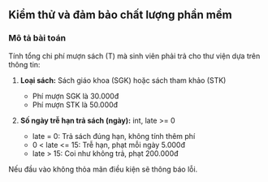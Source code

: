 ## Kiểm thử và đảm bảo chất lượng phần mềm

### Mô tả bài toán

Tính tổng chi phí mượn sách (T) mà sinh viên phải trả cho thư viện dựa trên thông tin:

1. **Loại sách:** Sách giáo khoa (SGK) hoặc sách tham khảo (STK)

    - Phí mượn SGK là 30.000đ
    - Phí mượn STK là 50.000đ

2. **Số ngày trễ hạn trả sách (ngày):** int, late >= 0
    - late = 0: Trả sách đúng hạn, không tính thêm phí
    - 0 < late <= 15: Trễ hạn, phạt mỗi ngày 5.000đ
    - late > 15: Coi như không trả, phạt 200.000đ

Nếu đầu vào không thỏa mãn điều kiện sẽ thông báo lỗi.
